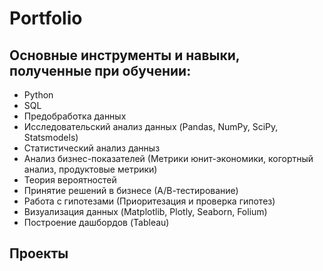 # Portfolio
## Основные инструменты и навыки, полученные при обучении:
- Python
- SQL
- Предобработка данных
- Исследовательский анализ данных (Pandas, NumPy, SciPy, Statsmodels)
- Статистический анализ данныз
- Анализ бизнес-показателей (Метрики юнит-экономики, когортный анализ, продуктовые метрики)
- Теория вероятностей
- Принятие решений в бизнесе (А/В-тестирование)
- Работа с гипотезами (Приоритезация и проверка гипотез)
- Визуализация данных (Matplotlib, Plotly, Seaborn, Folium)
- Построение дашбордов (Tableau)

## Проекты
